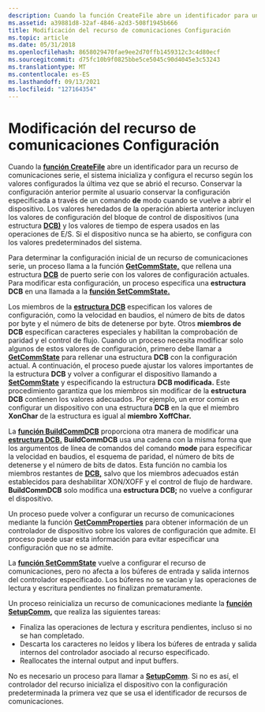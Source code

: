 ```yaml
---
description: Cuando la función CreateFile abre un identificador para un recurso de comunicaciones serie, el sistema inicializa y configura el recurso según los valores configurados la última vez que se abrió el recurso.
ms.assetid: a39881d8-32af-4846-a2d3-508f1945b666
title: Modificación del recurso de comunicaciones Configuración
ms.topic: article
ms.date: 05/31/2018
ms.openlocfilehash: 8658029470fae9ee2d70ffb1459312c3c4d80ecf
ms.sourcegitcommit: d75fc10b9f0825bbe5ce5045c90d4045e3c53243
ms.translationtype: MT
ms.contentlocale: es-ES
ms.lasthandoff: 09/13/2021
ms.locfileid: "127164354"
---
```

# <a name="modification-of-communications-resource-settings"></a>Modificación del recurso de comunicaciones Configuración

Cuando la [**función CreateFile**](/windows/desktop/api/fileapi/nf-fileapi-createfilea) abre un identificador para un recurso de comunicaciones serie, el sistema inicializa y configura el recurso según los valores configurados la última vez que se abrió el recurso. Conservar la configuración anterior permite al usuario conservar la configuración especificada a través de un comando **de** modo cuando se vuelve a abrir el dispositivo. Los valores heredados de la operación abierta anterior incluyen los valores de configuración del bloque de control de dispositivos (una estructura [**DCB)**](/windows/desktop/api/Winbase/ns-winbase-dcb) y los valores de tiempo de espera usados en las operaciones de E/S. Si el dispositivo nunca se ha abierto, se configura con los valores predeterminados del sistema.

Para determinar la configuración inicial de un recurso de comunicaciones serie, un proceso llama a la función [**GetCommState,**](/windows/desktop/api/Winbase/nf-winbase-getcommstate) que rellena una estructura [**DCB**](/windows/desktop/api/Winbase/ns-winbase-dcb) de puerto serie con los valores de configuración actuales. Para modificar esta configuración, un proceso especifica una **estructura DCB** en una llamada a la [**función SetCommState.**](/windows/desktop/api/Winbase/nf-winbase-setcommstate)

Los miembros de la [**estructura DCB**](/windows/desktop/api/Winbase/ns-winbase-dcb) especifican los valores de configuración, como la velocidad en baudios, el número de bits de datos por byte y el número de bits de detenerse por byte. Otros **miembros de DCB** especifican caracteres especiales y habilitan la comprobación de paridad y el control de flujo. Cuando un proceso necesita modificar solo algunos de estos valores de configuración, primero debe llamar a [**GetCommState**](/windows/desktop/api/Winbase/nf-winbase-getcommstate) para rellenar una estructura **DCB** con la configuración actual. A continuación, el proceso puede ajustar los valores importantes de la estructura **DCB** y volver a configurar el dispositivo llamando a [**SetCommState**](/windows/desktop/api/Winbase/nf-winbase-setcommstate) y especificando la estructura **DCB modificada.** Este procedimiento garantiza que los miembros sin modificar de la **estructura DCB** contienen los valores adecuados. Por ejemplo, un error común es configurar un dispositivo con una estructura **DCB** en la que el miembro **XonChar** de la estructura es igual al **miembro XoffChar.**

La [**función BuildCommDCB**](/windows/desktop/api/Winbase/nf-winbase-buildcommdcba) proporciona otra manera de modificar una [**estructura DCB.**](/windows/desktop/api/Winbase/ns-winbase-dcb) **BuildCommDCB** usa una cadena con la misma forma que los argumentos de línea de comandos del comando **mode** para especificar la velocidad en baudios, el esquema de paridad, el número de bits de detenerse y el número de bits de datos. Esta función no cambia los miembros restantes de [**DCB,**](/windows/desktop/api/Winbase/ns-winbase-dcb) salvo que los miembros adecuados están establecidos para deshabilitar XON/XOFF y el control de flujo de hardware. **BuildCommDCB** solo modifica una **estructura DCB;** no vuelve a configurar el dispositivo.

Un proceso puede volver a configurar un recurso de comunicaciones mediante la función [**GetCommProperties**](/windows/desktop/api/Winbase/nf-winbase-getcommproperties) para obtener información de un controlador de dispositivo sobre los valores de configuración que admite. El proceso puede usar esta información para evitar especificar una configuración que no se admite.

La [**función SetCommState**](/windows/desktop/api/Winbase/nf-winbase-setcommstate) vuelve a configurar el recurso de comunicaciones, pero no afecta a los búferes de entrada y salida internos del controlador especificado. Los búferes no se vacían y las operaciones de lectura y escritura pendientes no finalizan prematuramente.

Un proceso reinicializa un recurso de comunicaciones mediante la [**función SetupComm,**](/windows/desktop/api/Winbase/nf-winbase-setupcomm) que realiza las siguientes tareas:

-   Finaliza las operaciones de lectura y escritura pendientes, incluso si no se han completado.
-   Descarta los caracteres no leídos y libera los búferes de entrada y salida internos del controlador asociado al recurso especificado.
-   Reallocates the internal output and input buffers.

No es necesario un proceso para llamar a [**SetupComm**](/windows/desktop/api/Winbase/nf-winbase-setupcomm). Si no es así, el controlador del recurso inicializa el dispositivo con la configuración predeterminada la primera vez que se usa el identificador de recursos de comunicaciones.

 

 
